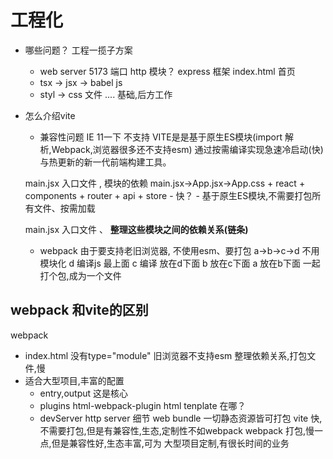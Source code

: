 # 工程化

- 哪些问题？ 工程一揽子方案
    - web server 5173 端口 http 模块？ express 框架
        index.html 首页
    - tsx -> jsx -> babel js
    - styl -> css 文件
    ....
    基础,后方工作

- 怎么介绍vite
    - 兼容性问题
         IE 11一下 不支持
    VITE是是基于原生ES模块(import 解析,Webpack,浏览器很多还不支持esm)
    通过按需编译实现急速冷启动(快) 与热更新的新一代前端构建工具。

    main.jsx 入口文件 , 模块的依赖
    main.jsx->App.jsx->App.css + react + components + router + api + store
       - 快？
        - 基于原生ES模块,不需要打包所有文件、按需加载

    main.jsx 入口文件 、 
    **整理这些模块之间的依赖关系(链条)**

    - webpack
        由于要支持老旧浏览器, 不使用esm、要打包
        a->b->c->d
        不用模块化
        d 编译js 最上面
        c 编译 放在d下面
        b 放在c下面
        a 放在b下面
        一起打个包,成为一个文件


## webpack 和vite的区别
webpack
- index.html 没有type="module" 旧浏览器不支持esm
    整理依赖关系,打包文件,慢
- 适合大型项目,丰富的配置
    - entry,output 这是核心
    - plugins
        html-webpack-plugin html tenplate 在哪？
    - devServer 
        http server 细节
    web bundle 一切静态资源皆可打包
    vite 快, 不需要打包,但是有兼容性,生态,定制性不如webpack
    webpack 打包,慢一点,但是兼容性好,生态丰富,可为
    大型项目定制,有很长时间的业务



 
